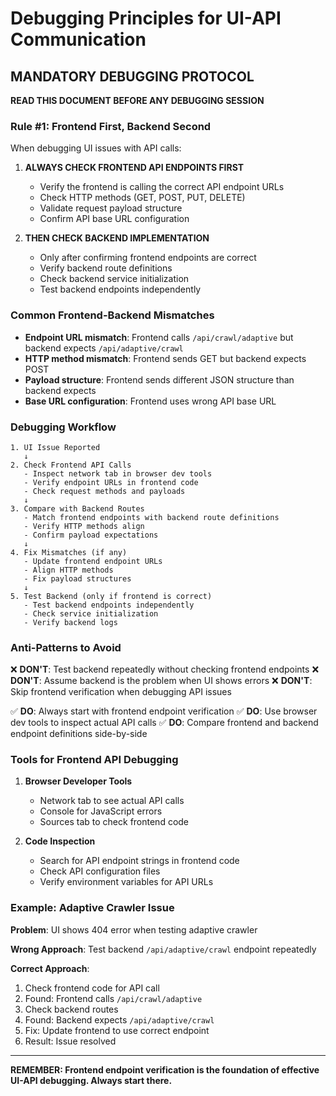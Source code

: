 # Debugging Principles for UI-API Communication

## MANDATORY DEBUGGING PROTOCOL

**READ THIS DOCUMENT BEFORE ANY DEBUGGING SESSION**

### Rule #1: Frontend First, Backend Second

When debugging UI issues with API calls:

1. **ALWAYS CHECK FRONTEND API ENDPOINTS FIRST**
   - Verify the frontend is calling the correct API endpoint URLs
   - Check HTTP methods (GET, POST, PUT, DELETE)
   - Validate request payload structure
   - Confirm API base URL configuration

2. **THEN CHECK BACKEND IMPLEMENTATION**
   - Only after confirming frontend endpoints are correct
   - Verify backend route definitions
   - Check backend service initialization
   - Test backend endpoints independently

### Common Frontend-Backend Mismatches

- **Endpoint URL mismatch**: Frontend calls `/api/crawl/adaptive` but backend expects `/api/adaptive/crawl`
- **HTTP method mismatch**: Frontend sends GET but backend expects POST
- **Payload structure**: Frontend sends different JSON structure than backend expects
- **Base URL configuration**: Frontend uses wrong API base URL

### Debugging Workflow

```
1. UI Issue Reported
   ↓
2. Check Frontend API Calls
   - Inspect network tab in browser dev tools
   - Verify endpoint URLs in frontend code
   - Check request methods and payloads
   ↓
3. Compare with Backend Routes
   - Match frontend endpoints with backend route definitions
   - Verify HTTP methods align
   - Confirm payload expectations
   ↓
4. Fix Mismatches (if any)
   - Update frontend endpoint URLs
   - Align HTTP methods
   - Fix payload structures
   ↓
5. Test Backend (only if frontend is correct)
   - Test backend endpoints independently
   - Check service initialization
   - Verify backend logs
```

### Anti-Patterns to Avoid

❌ **DON'T**: Test backend repeatedly without checking frontend endpoints
❌ **DON'T**: Assume backend is the problem when UI shows errors
❌ **DON'T**: Skip frontend verification when debugging API issues

✅ **DO**: Always start with frontend endpoint verification
✅ **DO**: Use browser dev tools to inspect actual API calls
✅ **DO**: Compare frontend and backend endpoint definitions side-by-side

### Tools for Frontend API Debugging

1. **Browser Developer Tools**
   - Network tab to see actual API calls
   - Console for JavaScript errors
   - Sources tab to check frontend code

2. **Code Inspection**
   - Search for API endpoint strings in frontend code
   - Check API configuration files
   - Verify environment variables for API URLs

### Example: Adaptive Crawler Issue

**Problem**: UI shows 404 error when testing adaptive crawler

**Wrong Approach**: Test backend `/api/adaptive/crawl` endpoint repeatedly

**Correct Approach**:
1. Check frontend code for API call
2. Found: Frontend calls `/api/crawl/adaptive`
3. Check backend routes
4. Found: Backend expects `/api/adaptive/crawl`
5. Fix: Update frontend to use correct endpoint
6. Result: Issue resolved

---

**REMEMBER: Frontend endpoint verification is the foundation of effective UI-API debugging. Always start there.**